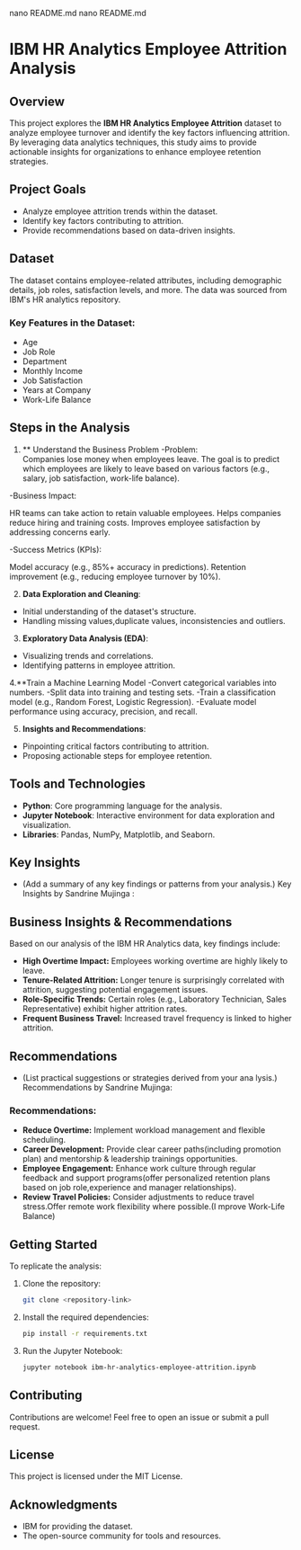 nano README.md
nano README.md
# IBM HR Analytics Employee Attrition Analysis  

## Overview  
This project explores the **IBM HR Analytics Employee Attrition** dataset to analyze employee turnover and identify the key factors influencing attrition. By leveraging data analytics techniques, this study aims to provide actionable insights for organizations to enhance employee retention strategies.  

## Project Goals  
- Analyze employee attrition trends within the dataset.  
- Identify key factors contributing to attrition.  
- Provide recommendations based on data-driven insights.  
## Dataset  
The dataset contains employee-related attributes, including demographic details, job roles, satisfaction levels, and more. The data was sourced from IBM's HR analytics repository.  

### Key Features in the Dataset:  
- Age  
- Job Role  
- Department  
- Monthly Income  
- Job Satisfaction  
- Years at Company  
- Work-Life Balance  

## Steps in the Analysis  
1. ** Understand the Business Problem
 -Problem:  
 Companies lose money when employees leave. The goal is to predict which employees are likely to leave based on various factors (e.g., salary, job satisfaction, work-life balance).

-Business Impact:

 HR teams can take action to retain valuable employees.
 Helps companies reduce hiring and training costs.
 Improves employee satisfaction by addressing concerns early.
 
-Success Metrics (KPIs):

Model accuracy (e.g., 85%+ accuracy in predictions).
Retention improvement (e.g., reducing employee turnover by 10%).

2. **Data Exploration and Cleaning**:
  
 - Initial understanding of the dataset's structure.  
 - Handling missing values,duplicate values, inconsistencies and outliers.  

3. **Exploratory Data Analysis (EDA)**:  
 - Visualizing trends and correlations.  
 - Identifying patterns in employee attrition.

4.**Train a Machine Learning Model
 -Convert categorical variables into numbers.
 -Split data into training and testing sets.
 -Train a classification model (e.g., Random Forest, Logistic Regression).
 -Evaluate model performance using accuracy, precision, and recall.
  
5. **Insights and Recommendations**:  
 - Pinpointing critical factors contributing to attrition.  
 - Proposing actionable steps for employee retention.  

## Tools and Technologies  
- **Python**: Core programming language for the analysis.  
- **Jupyter Notebook**: Interactive environment for data exploration and visualization.  
- **Libraries**: Pandas, NumPy, Matplotlib, and Seaborn.  

## Key Insights  
- (Add a summary of any key findings or patterns from your analysis.) Key Insights by Sandrine Mujinga :
## Business Insights & Recommendations

Based on our analysis of the IBM HR Analytics data, key findings include:
- **High Overtime Impact:** Employees working overtime are highly likely to leave.
- **Tenure-Related Attrition:** Longer tenure is surprisingly correlated with attrition, suggesting potential engagement issues.
- **Role-Specific Trends:** Certain roles (e.g., Laboratory Technician, Sales Representative) exhibit higher attrition rates.
- **Frequent Business Travel:** Increased travel frequency is linked to higher attrition.
  

## Recommendations
  
- (List practical suggestions or strategies derived from your ana lysis.)  Recommendations by Sandrine Mujinga:
### Recommendations:
- **Reduce Overtime:** Implement workload management and flexible scheduling.
- **Career Development:** Provide clear career paths(including promotion plan) and mentorship & leadership trainings opportunities.
- **Employee Engagement:** Enhance work culture through regular feedback and support programs(offer personalized retention plans based on job role,experience and manager relationships).
- **Review Travel Policies:** Consider adjustments to reduce travel stress.Offer remote work flexibility where possible.(I mprove Work-Life Balance)



## Getting Started  
To replicate the analysis:  
1. Clone the repository:  
   ```bash  
   git clone <repository-link>  
   ```  
2. Install the required dependencies:  
   ```bash  
   pip install -r requirements.txt  
   ```  
3. Run the Jupyter Notebook:  
   ```bash  
   jupyter notebook ibm-hr-analytics-employee-attrition.ipynb  
   ```  

## Contributing  
Contributions are welcome! Feel free to open an issue or submit a pull request.  

## License  
This project is licensed under the MIT License.  

## Acknowledgments  
- IBM for providing the dataset.  
- The open-source community for tools and resources.  
